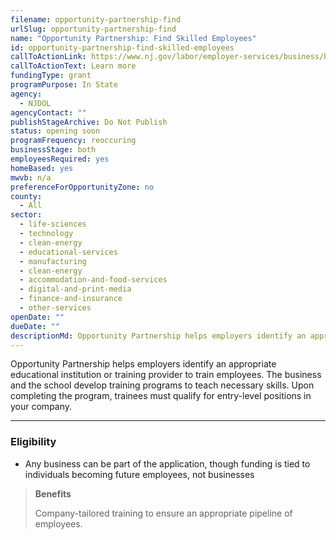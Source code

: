 ```yaml
---
filename: opportunity-partnership-find
urlSlug: opportunity-partnership-find
name: "Opportunity Partnership: Find Skilled Employees"
id: opportunity-partnership-find-skilled-employees
callToActionLink: https://www.nj.gov/labor/employer-services/business/businessprograms.shtml?open=specialty
callToActionText: Learn more
fundingType: grant
programPurpose: In State
agency:
  - NJDOL
agencyContact: ""
publishStageArchive: Do Not Publish
status: opening soon
programFrequency: reoccuring
businessStage: both
employeesRequired: yes
homeBased: yes
mwvb: n/a
preferenceForOpportunityZone: no
county:
  - All
sector:
  - life-sciences
  - technology
  - clean-energy
  - educational-services
  - manufacturing
  - clean-energy
  - accommodation-and-food-services
  - digital-and-print-media
  - finance-and-insurance
  - other-services
openDate: ""
dueDate: ""
descriptionMd: Opportunity Partnership helps employers identify an appropriate educational institution or training provider to train employees. The business and the school develop training programs to teach necessary skills. Upon completing the program, trainees must qualify for entry-level positions in your company.
---
```


Opportunity Partnership helps employers identify an appropriate educational institution or training provider to train employees. The business and the school develop training programs to teach necessary skills. Upon completing the program, trainees must qualify for entry-level positions in your company.

---

### Eligibility

- Any business can be part of the application, though funding is tied to individuals becoming future employees, not businesses

> **Benefits**
>
> Company-tailored training to ensure an appropriate pipeline of employees.

